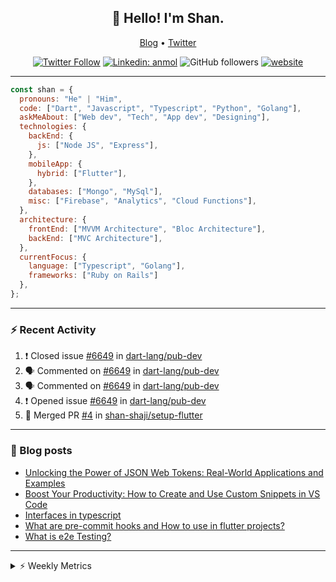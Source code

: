 <h2 align="center">👋 Hello! I'm Shan.</h2>
<p align="center">
  <a href="https://medium.com/feed/@shan-shaji">Blog</a> •
  <a href="https://twitter.com/intent/follow?screen_name=shan__shaji">Twitter</a>
</p>

<p align="center"><a href="https://twitter.com/intent/follow?screen_name=shan__shaji"><img src="https://img.shields.io/twitter/follow/shan__shaji?style=flat" alt="Twitter Follow"></a>
<a href="https://www.linkedin.com/in/shan-shaji/"><img src="https://img.shields.io/badge/shan-shaji?style=flat-square&amp;logo=Linkedin&amp;logoColor=white&amp;link=https://www.linkedin.com/in/shan-shaji/" alt="Linkedin: anmol"></a>
<img src="https://img.shields.io/github/followers/shan-shaji?label=Follow&amp;style=social" alt="GitHub followers">
<a href="http://shan-shaji.github.io/"><img src="https://img.shields.io/badge/Website-46a2f1.svg?&amp;style=flat-square&amp;logo=Google-Chrome&amp;logoColor=white&amp;link=http://shan-shaji.github.io/" alt="website"></a></p>

<hr>

```javascript
const shan = {
  pronouns: "He" | "Him",
  code: ["Dart", "Javascript", "Typescript", "Python", "Golang"],
  askMeAbout: ["Web dev", "Tech", "App dev", "Designing"],
  technologies: {
    backEnd: {
      js: ["Node JS", "Express"],
    },
    mobileApp: {
      hybrid: ["Flutter"],
    },
    databases: ["Mongo", "MySql"],
    misc: ["Firebase", "Analytics", "Cloud Functions"],
  },
  architecture: {
    frontEnd: ["MVVM Architecture", "Bloc Architecture"],
    backEnd: ["MVC Architecture"],
  },
  currentFocus: {
    language: ["Typescript", "Golang"],
    frameworks: ["Ruby on Rails"]
  },
};
```

---

### ⚡ Recent Activity

<!--START_SECTION:activity-->
1. ❗️ Closed issue [#6649](https://github.com/dart-lang/pub-dev/issues/6649) in [dart-lang/pub-dev](https://github.com/dart-lang/pub-dev)
2. 🗣 Commented on [#6649](https://github.com/dart-lang/pub-dev/issues/6649) in [dart-lang/pub-dev](https://github.com/dart-lang/pub-dev)
3. 🗣 Commented on [#6649](https://github.com/dart-lang/pub-dev/issues/6649) in [dart-lang/pub-dev](https://github.com/dart-lang/pub-dev)
4. ❗️ Opened issue [#6649](https://github.com/dart-lang/pub-dev/issues/6649) in [dart-lang/pub-dev](https://github.com/dart-lang/pub-dev)
5. 🎉 Merged PR [#4](https://github.com/shan-shaji/setup-flutter/pull/4) in [shan-shaji/setup-flutter](https://github.com/shan-shaji/setup-flutter)
<!--END_SECTION:activity-->

---

### 📕 Blog posts

<!-- BLOG-POST-LIST:START -->
- [Unlocking the Power of JSON Web Tokens: Real-World Applications and Examples](https://dev.to/shanshaji/unlocking-the-power-of-json-web-tokens-real-world-applications-and-examples-1m30)
- [Boost Your Productivity: How to Create and Use Custom Snippets in VS Code](https://dev.to/shanshaji/boost-your-productivity-how-to-create-and-use-custom-snippets-in-vs-code-5bbo)
- [Interfaces in typescript](https://dev.to/shanshaji/interfaces-in-typescript-55f8)
- [What are pre-commit hooks and How to use in flutter projects?](https://dev.to/shanshaji/what-are-pre-commit-hooks-and-how-to-use-in-flutter-projects-4c0m)
- [What is e2e Testing?](https://dev.to/shanshaji/what-is-e2e-testing-1eg0)
<!-- BLOG-POST-LIST:END -->

<hr>
<details>
    <summary>⚡ Weekly Metrics</summary>
    <p>
    
<!--START_SECTION:waka-->
![Code Time](http://img.shields.io/badge/Code%20Time-2%2C060%20hrs%2018%20mins-blue)

![Profile Views](http://img.shields.io/badge/Profile%20Views-8-blue)

**🐱 My GitHub Data** 

> 📦 ? Used in GitHub's Storage 
 > 
> 🏆 310 Contributions in the Year 2023
 > 
> 💼 Opted to Hire
 > 
> 📜 133 Public Repositories 
 > 
> 🔑 0 Private Repositories 
 > 
**I'm a Night 🦉** 

```text
🌞 Morning                4190 commits        ███░░░░░░░░░░░░░░░░░░░░░░   11.03 % 
🌆 Daytime                10216 commits       ███████░░░░░░░░░░░░░░░░░░   26.89 % 
🌃 Evening                17614 commits       ████████████░░░░░░░░░░░░░   46.36 % 
🌙 Night                  5973 commits        ████░░░░░░░░░░░░░░░░░░░░░   15.72 % 
```
📅 **I'm Most Productive on Thursday** 

```text
Monday                   5337 commits        ████░░░░░░░░░░░░░░░░░░░░░   14.05 % 
Tuesday                  6041 commits        ████░░░░░░░░░░░░░░░░░░░░░   15.90 % 
Wednesday                4766 commits        ███░░░░░░░░░░░░░░░░░░░░░░   12.54 % 
Thursday                 8124 commits        █████░░░░░░░░░░░░░░░░░░░░   21.38 % 
Friday                   6500 commits        ████░░░░░░░░░░░░░░░░░░░░░   17.11 % 
Saturday                 3530 commits        ██░░░░░░░░░░░░░░░░░░░░░░░   09.29 % 
Sunday                   3695 commits        ██░░░░░░░░░░░░░░░░░░░░░░░   09.73 % 
```


📊 **This Week I Spent My Time On** 

```text
🕑︎ Time Zone: Asia/Kolkata

💬 Programming Languages: 
Dart                     33 hrs 43 mins      ███████████████████░░░░░░   77.85 % 
Other                    3 hrs 5 mins        ██░░░░░░░░░░░░░░░░░░░░░░░   07.15 % 
Bash                     1 hr 16 mins        █░░░░░░░░░░░░░░░░░░░░░░░░   02.96 % 
Markdown                 1 hr 5 mins         █░░░░░░░░░░░░░░░░░░░░░░░░   02.53 % 
Ruby                     55 mins             █░░░░░░░░░░░░░░░░░░░░░░░░   02.12 % 

🔥 Editors: 
Android Studio           35 hrs 59 mins      █████████████████████░░░░   83.11 % 
VS Code                  7 hrs 18 mins       ████░░░░░░░░░░░░░░░░░░░░░   16.89 % 

🐱‍💻 Projects: 
turbo-flutter            26 hrs 21 mins      ███████████████░░░░░░░░░░   60.86 % 
dial_contacts            8 hrs 8 mins        █████░░░░░░░░░░░░░░░░░░░░   18.81 % 
setup-flutter            3 hrs 46 mins       ██░░░░░░░░░░░░░░░░░░░░░░░   08.71 % 
turbo                    2 hrs 35 mins       █░░░░░░░░░░░░░░░░░░░░░░░░   05.99 % 
day_picker               1 hr 42 mins        █░░░░░░░░░░░░░░░░░░░░░░░░   03.95 % 

💻 Operating System: 
Mac                      43 hrs 18 mins      █████████████████████████   99.99 % 
Linux                    0 secs              ░░░░░░░░░░░░░░░░░░░░░░░░░   00.01 % 
```

**I Mostly Code in Dart** 

```text
Dart                     53 repos            ███████████░░░░░░░░░░░░░░   45.69 % 
Python                   5 repos             █░░░░░░░░░░░░░░░░░░░░░░░░   04.31 % 
Ruby                     3 repos             █░░░░░░░░░░░░░░░░░░░░░░░░   02.59 % 
Go                       3 repos             █░░░░░░░░░░░░░░░░░░░░░░░░   02.59 % 
Shell                    1 repo              ░░░░░░░░░░░░░░░░░░░░░░░░░   00.86 % 
```




 Last Updated on 13/05/2023 18:47:58 UTC
<!--END_SECTION:waka-->

</p>
 </details>
